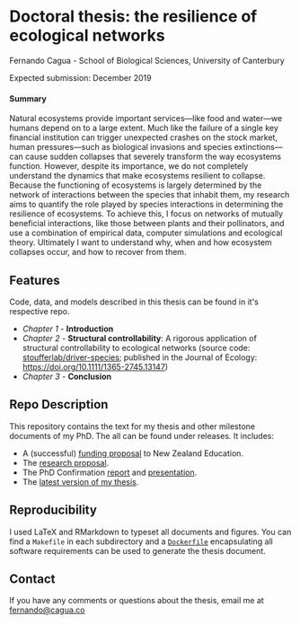 # Doctoral thesis: the resilience of ecological networks

Fernando Cagua - School of Biological Sciences, University of Canterbury

Expected submission: December 2019

#### Summary

Natural ecosystems provide important services—like food and water—we humans depend on to a large extent. 
Much like the failure of a single key financial institution can trigger unexpected crashes on the stock market, human pressures—such as biological invasions and species extinctions—can cause sudden collapses that severely transform the way ecosystems function. 
However, despite its importance, we do not completely understand the dynamics that make ecosystems resilient to collapse. 
Because the functioning of ecosystems is largely determined by the network of interactions between the species that inhabit them, my research aims to quantify the role played by species interactions in determining the resilience of ecosystems. 
To achieve this, I focus on networks of mutually beneficial interactions, like those between plants and their pollinators, and use a combination of empirical data, computer simulations and ecological theory. 
Ultimately I want to understand why, when and how ecosystem collapses occur, and how to recover from them.

## Features

Code, data, and models described in this thesis can be found in it's respective repo.

* *Chapter 1* - **Introduction**
* *Chapter 2* - **Structural controllability**: A rigorous application of structural controllability to ecological networks (source code: [stoufferlab/driver-species](https://github.com/stoufferlab/driver-species); published in the Journal of Ecology: https://doi.org/10.1111/1365-2745.13147)
* *Chapter 3* - **Conclusion**

## Repo Description

This repository contains the text for my thesis and other milestone documents of my PhD. 
The all can be found under releases.
It includes:

* A (successful) [funding proposal](https://github.com/efcaguab/phd-thesis/releases/download/v0.1-nzirds_proposal/NZIDRS-application-proposal.pdf) to New Zealand Education.
* The [research proposal](https://github.com/efcaguab/phd-thesis/releases/download/v0.2-uc_proposal/proposal.pdf).
* The PhD Confirmation [report](https://github.com/efcaguab/phd-thesis/releases/download/v0.3-confirmation/doctoral-confirmation-report.pdf) and [presentation](https://github.com/efcaguab/phd-thesis/releases/download/v0.3-confirmation/doctoral-confirmation-presentation.pptx).
* The [latest version of my thesis](https://github.com/efcaguab/phd-thesis/releases/download/v1.0.1-thesis/thesis.pdf).

## Reproducibility

I used LaTeX and RMarkdown to typeset all documents and figures. 
You can find a `Makefile` in each subdirectory and a [`Dockerfile`](https://github.com/efcaguab/phd-thesis/blob/master/thesis/Dockerfile) encapsulating all software requirements can be used to generate the thesis document. 

## Contact

If you have any comments or questions about the thesis, email me at fernando@cagua.co

